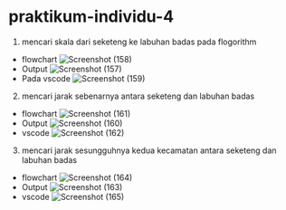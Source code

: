 # praktikum-individu-4
1. mencari skala dari seketeng ke labuhan badas pada flogorithm
- flowchart
  ![Screenshot (158)](https://user-images.githubusercontent.com/93038034/139680884-cabcb479-8837-48cf-a7ca-1c813a2bfbb4.png)
- Output
  ![Screenshot (157)](https://user-images.githubusercontent.com/93038034/139681138-dd13fd0e-642a-4bdc-9b87-48cd839535fc.png)
- Pada vscode
  ![Screenshot (159)](https://user-images.githubusercontent.com/93038034/139681525-b3545eea-a22a-4388-9515-1b1e35ed2008.png)
  
2. mencari jarak sebenarnya antara seketeng dan labuhan badas
 - flowchart
  ![Screenshot (161)](https://user-images.githubusercontent.com/93038034/139681816-3c91aa65-d565-42ca-b8c3-6d3861e06c71.png)
 - Output
  ![Screenshot (160)](https://user-images.githubusercontent.com/93038034/139681979-746be9ac-3646-4101-bd37-190ff0653c9e.png)
 - vscode
  ![Screenshot (162)](https://user-images.githubusercontent.com/93038034/139682114-f91b4fc3-4c31-45ed-9898-c3659e17af1a.png)
  
 3. mencari jarak sesungguhnya kedua kecamatan antara seketeng dan labuhan badas
 - flowchart
  ![Screenshot (164)](https://user-images.githubusercontent.com/93038034/139682382-5e541427-2f4c-4510-8214-273efae43869.png)
 - Output
  ![Screenshot (163)](https://user-images.githubusercontent.com/93038034/139682477-cc095560-e246-41cb-8c73-cb7818b6f94f.png)
 - vscode
  ![Screenshot (165)](https://user-images.githubusercontent.com/93038034/139682557-4c93c14b-ef22-4ed4-a13e-dfa29b718da7.png)







  
